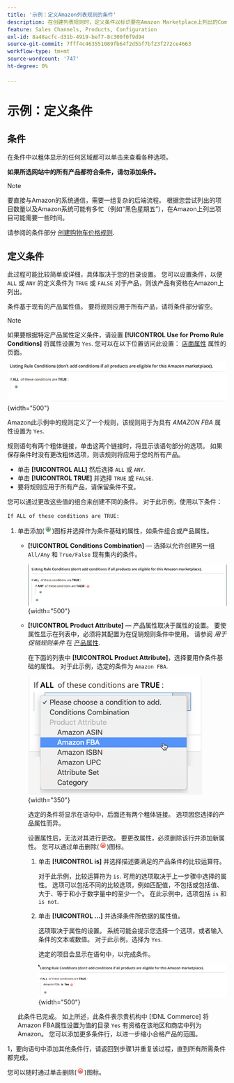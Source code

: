 ```yaml
---
title: '示例：定义Amazon列表规则的条件'
description: 在创建列表规则时，定义条件以标识要在Amazon Marketplace上列出的Commerce目录产品。
feature: Sales Channels, Products, Configuration
exl-id: 8a48acfc-d31b-4919-bef7-8c300f0f9d94
source-git-commit: 7fff4c463551089fb64f2d5bf7bf23f272ce4663
workflow-type: tm+mt
source-wordcount: '747'
ht-degree: 0%

---
```


# 示例：定义条件

## 条件

在条件中以粗体显示的任何区域都可以单击来查看各种选项。

**如果所选网站中的所有产品都符合条件，请勿添加条件。**

>[!NOTE]
>
>要直接与Amazon的系统通信，需要一组复杂的后端流程。 根据您尝试列出的项目数量以及Amazon系统可能有多忙（例如“黑色星期五”），在Amazon上列出项目可能需要一些时间。

请参阅的条件部分 [创建购物车价格规则](https://experienceleague.adobe.com/docs/commerce-admin/marketing/promotions/catalog-rules/price-rules-catalog-create.html).

## 定义条件

此过程可能比较简单或详细，具体取决于您的目录设置。 您可以设置条件，以便 `ALL` 或 `ANY` 的定义条件为 `TRUE` 或 `FALSE` 对于产品，则该产品有资格在Amazon上列出。

条件基于现有的产品属性值。 要将规则应用于所有产品，请将条件部分留空。

>[!NOTE]
>
>如果要根据特定产品属性定义条件，请设置 **[!UICONTROL Use for Promo Rule Conditions]** 将属性设置为 `Yes`. 您可以在以下位置访问此设置： [店面属性](https://experienceleague.adobe.com/docs/commerce-admin/catalog/product-attributes/product-attributes-add.html) 属性的页面。

![条件 — 第1行](assets/ob-listing-rule-conditions-start.png){width="500"}

Amazon此示例中的规则定义了一个规则，该规则用于为具有 _AMAZON FBA_ 属性设置为 `Yes`.

规则语句有两个粗体链接，单击这两个链接时，将显示该语句部分的选项。 如果保存条件时没有更改粗体选项，则该规则将应用于您的所有产品。

- 单击 **[!UICONTROL ALL]** 然后选择 `ALL` 或 `ANY`.
- 单击 **[!UICONTROL TRUE]** 并选择 `TRUE` 或 `FALSE`.
- 要将规则应用于所有产品，请保留条件不变。

您可以通过更改这些值的组合来创建不同的条件。 对于此示例，使用以下条件：

`If ALL of these conditions are TRUE:`

1. 单击添加(![“添加”图标](assets/btn-add-grn.png))图标并选择作为条件基础的属性，如条件组合或产品属性。

   - **[!UICONTROL Conditions Combination]**  — 选择以允许创建另一组 `All/Any` 和 `True/False` 现有集内的条件。

     ![条件组合](assets/ob-conditions-combinations.png){width="500"}

   - **[!UICONTROL Product Attribute]**  — 产品属性取决于属性的设置。 要使属性显示在列表中，必须将其配置为在促销规则条件中使用。 请参阅 _用于促销规则条件_ 在 [产品属性](https://experienceleague.adobe.com/docs/commerce-admin/catalog/product-attributes/product-attributes.html).

     在下面的列表中 **[!UICONTROL Product Attribute]**，选择要用作条件基础的属性。 对于此示例，选定的条件为 `Amazon FBA`.

     ![条件行2，第2部分](assets/ob-condition-attribute-dropdown.png){width="350"}

     选定的条件将显示在语句中，后面还有两个粗体链接。 选项因您选择的产品属性而异。

     设置属性后，无法对其进行更改。 要更改属性，必须删除该行并添加新属性。 您可以通过单击删除(![“删除”图标](assets/btn-del-red.png))图标。

      1. 单击 **[!UICONTROL is]** 并选择描述要满足的产品条件的比较运算符。

         对于此示例，比较运算符为 `is`. 可用的选项取决于上一步骤中选择的属性。 选项可以包括不同的比较选项，例如匹配值，不包括或包括值、大于、等于和小于数字量中的至少一个。 在此示例中，选项包括 `is` 和 `is not`.

      1. 单击 **[!UICONTROL ...]** 并选择条件所依据的属性值。

         选项取决于属性的设置。 系统可能会提示您选择一个选项，或者输入条件的文本或数值。 对于此示例，选择为 `Yes`.

         选定的项目会显示在语句中，以完成条件。

         ![条件行2，第3部分](assets/ob-listing-rule-condition-is.png){width="500"}

   此条件已完成。 如上所述，此条件表示贵机构中 [!DNL Commerce] 将Amazon FBA属性设置为值的目录 `Yes` 有资格在该地区和商店中列为Amazon。 您可以添加更多条件行，以进一步缩小合格产品的范围。

1，要向语句中添加其他条件行，请返回到步骤1并重复该过程，直到所有所需条件都完成。

您可以随时通过单击删除(![“删除”图标](assets/btn-del-red.png))图标。
